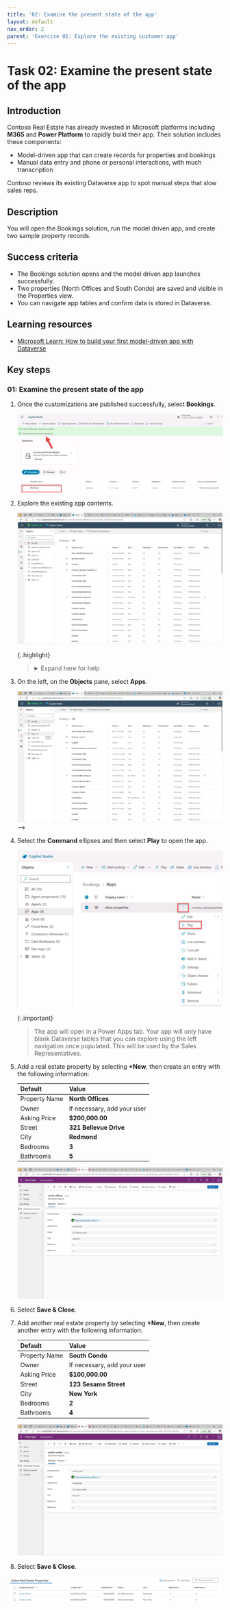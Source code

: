 ```yaml
---
title: '02: Examine the present state of the app'
layout: default
nav_order: 2
parent: 'Exercise 01: Explore the existing customer app'
---
```


# Task 02: Examine the present state of the app

## Introduction
Contoso Real Estate has already invested in Microsoft platforms including **M365** and **Power Platform** to rapidly build their app. Their solution includes these components:

-   Model-driven app that can create records for properties and bookings
-   Manual data entry and phone or personal interactions, with much transcription

Contoso reviews its existing Dataverse app to spot manual steps that slow sales reps.

## Description
You will open the Bookings solution, run the model driven app, and create two sample property records.

## Success criteria
 - The Bookings solution opens and the model driven app launches successfully.
 - Two properties (North Offices and South Condo) are saved and visible in the Properties view.
 - You can navigate app tables and confirm data is stored in Dataverse.

## Learning resources 
- [Microsoft Learn: How to build your first model-driven app with Dataverse](https://learn.microsoft.com/en-us/training/modules/build-first-model-driven-app-dataverse/)


## Key steps

### 01: Examine the present state of the app

1. Once the customizations are published successfully, select **Bookings**.

    ![bookings.jpg](../../media/bookings.jpg)

1. Explore the existing app contents.

    ![qa5r584n.jpg](../../media/qa5r584n.jpg)

    {:.highlight}
    >
    > <Details markdown="block"><summary>Expand here for help</summary>
    >
    > If you aren’t in **Solutions**, navigate there by going to **Home** \> **Agents** and then select the **Bookings** solution.
    > 
    > ![a9dp32yo.jpg](../../media/a9dp32yo.jpg)
    >
    > ![mutvn8t9.jpg](../../media/mutvn8t9.jpg)
    > 
    > </Details>

1. On the left, on the **Objects** pane, select **Apps**.

    ![jgghcwud.jpg](../../media/jgghcwud.jpg) -->

1. Select the **Command** ellipses and then select **Play** to open the app.

    ![play2.jpg](../../media/play2.jpg)


    {:.important}
    > The app will open in a Power Apps tab. Your app will only have blank Dataverse tables that you can explore using the left navigation once populated. This will be used by the Sales Representatives.

1. Add a real estate property by selecting **+New**, then create an entry with the following information:

    | Default | Value |
    |:---------|:---------|
    | Property Name   | **North Offices**  |
    | Owner   | If necessary, add your user   |
    | Asking Price   | **$200,000.00**   |
    | Street   | **321 Bellevue Drive**   |   
    | City   | **Redmond**   |
    | Bedrooms   | **3** |  
    | Bathrooms   | **5**   |

    ![wx55kaml.jpg](../../media/wx55kaml.jpg)
    
1. Select **Save & Close**.

1. Add another real estate property by selecting **+New**, then create another entry with the following information:

    | Default | Value |
    |:---------|:---------|
    | Property Name   | **South Condo**  |
    | Owner   | If necessary, add your user   |
    | Asking Price   | **$100,000.00**   |
    | Street   | **123 Sesame Street**   |    
    | City   | **New York**   |
    | Bedrooms   | **2** |  
    | Bathrooms   | **4**   |

    ![57rk1sb9.jpg](../../media/57rk1sb9.jpg)

1. Select **Save & Close**.

![entries.jpg](../../media/entries.jpg)
